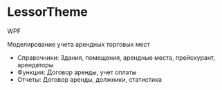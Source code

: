 # LessorTheme
WPF

Моделирование учета арендных торговых мест
- Справочники: Здания, помещения, арендные места, прейскурант, арендаторы
- Функции: Договор аренды, учет оплаты
- Отчеты: Договор аренды, должники, статистика
